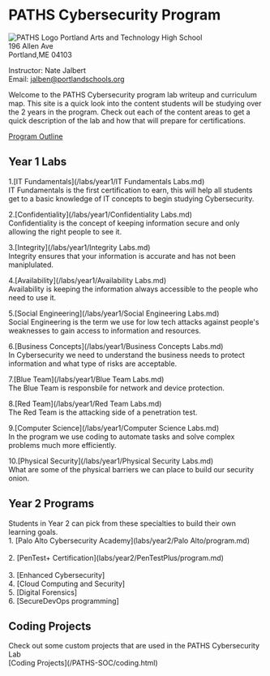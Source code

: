 <h1>PATHS Cybersecurity Program</h1>

![PATHS Logo](/PATHS-SOC/Logo.png)
Portland Arts and Technology High School<br>
196 Allen Ave<br>
Portland,ME 04103<br>

Instructor: Nate Jalbert<br>
Email: jalben@portlandschools.org

Welcome to the PATHS Cybersecurity program lab writeup and curriculum map.  This site is a quick look into the content students will be studying over the 2 years in the program.  Check out each of the content areas to get a quick description of the lab and how that will prepare for certifications.

[Program Outline](https://github.com/jalbenPATHS/PATHS-SOC/blob/master/PATHS%20Cyber%20Security%20Program%20Outline%20(1).pdf)


<h2>Year 1 Labs</h2>

1.[IT Fundamentals](/labs/year1/IT Fundamentals Labs.md)<br>
IT Fundamentals is the first certification to earn, this will help all students get to a basic knowledge of IT concepts to begin studying Cybersecurity. <br>

2.[Confidentiality](/labs/year1/Confidentiality Labs.md)<br>
Confidentiality is the concept of keeping information secure and only allowing the right people to see it.<br>

3.[Integrity](/labs/year1/Integrity Labs.md)<br>
Integrity ensures that your information is accurate and has not been maniplulated.<br>

4.[Availability](/labs/year1/Availability Labs.md)<br>
Availability is keeping the information always accessible to the people who need to use it.<br>

5.[Social Engineering](/labs/year1/Social Engineering Labs.md)<br>
Social Engineering is the term we use for low tech attacks against people's weaknesses to gain access to information and resources.<br>

6.[Business Concepts](/labs/year1/Business Concepts Labs.md)<br>
In Cybersecurity we need to understand the business needs to protect information and what type of risks are acceptable.<br>

7.[Blue Team](/labs/year1/Blue Team Labs.md)<br>
The Blue Team is responsbile for network and device protection.<br>

8.[Red Team](/labs/year1/Red Team Labs.md)<br>
The Red Team is the attacking side of a penetration test.<br>

9.[Computer Science](/labs/year1/Computer Science Labs.md)<br>
In the program we use coding to automate tasks and solve complex problems much more efficiently.<br>

10.[Physical Security](/labs/year1/Physical Security Labs.md)<br>
What are some of the physical barriers we can place to build our security onion.<br>

<h2>Year 2 Programs</h2>
Students in Year 2 can pick from these specialties to build their own learning goals.<br>
1. [Palo Alto Cybersecurity Academy](labs/year2/Palo Alto/program.md)<br> <br>
2. [PenTest+ Certification](labs/year2/PenTestPlus/program.md)<br> <br>
3. [Enhanced Cybersecurity] <br>
4. [Cloud Computing and Security] <br>
5. [Digital Forensics] <br>
6. [SecureDevOps programming] <br>



<h2>Coding Projects</h2>
Check out some custom projects that are used in the PATHS Cybersecurity Lab<br>
[Coding Projects](/PATHS-SOC/coding.html)

